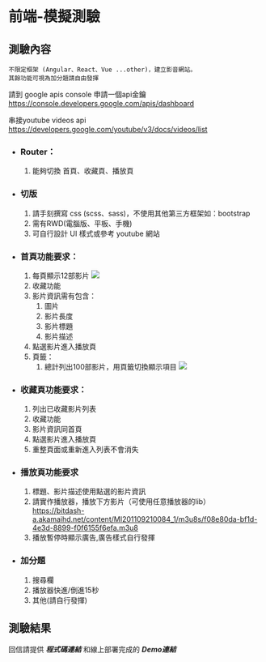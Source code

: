 # 前端-模擬測驗


## 測驗內容

    不限定框架 (Angular、React、Vue ...other)，建立影音網站。
    其餘功能可視為加分題請自由發揮


請到 google apis console 申請一個api金鑰
https://console.developers.google.com/apis/dashboard

串接youtube videos api 
https://developers.google.com/youtube/v3/docs/videos/list

- ### Router：
    1. 能夠切換 首頁、收藏頁、播放頁
- ### 切版
    1. 請手刻撰寫 css (scss、sass)，不使用其他第三方框架如：bootstrap
    1. 需有RWD(電腦版、平板、手機)
    1. 可自行設計 UI 樣式或參考 youtube 網站

- ### 首頁功能要求：
    1. 每頁顯示12部影片 ![](https://i.imgur.com/iQBuRdO.jpg)
    2. 收藏功能
    3. 影片資訊需有包含：
        1. 圖片
        1. 影片長度
        1. 影片標題
        1. 影片描述
    4. 點選影片進入播放頁
    5. 頁籤：
        1. 總計列出100部影片，用頁籤切換顯示項目
        ![](https://i.imgur.com/pjHWTp1.png)
        
- ### 收藏頁功能要求：
    1. 列出已收藏影片列表
    2. 收藏功能
    3. 影片資訊同首頁
    4. 點選影片進入播放頁
    5. 重整頁面或重新進入列表不會消失 

- ### 播放頁功能要求
    1. 標題、影片描述使用點選的影片資訊
    1. 請實作播放器，播放下方影片（可使用任意播放器的lib）
    https://bitdash-a.akamaihd.net/content/MI201109210084_1/m3u8s/f08e80da-bf1d-4e3d-8899-f0f6155f6efa.m3u8
    1. 播放暫停時顯示廣告,廣告樣式自行發揮

- ### 加分題
    1. 搜尋欄
    2. 播放器快進/倒進15秒
    3. 其他(請自行發揮)
    
## 測驗結果
回信請提供 ***程式碼連結*** 和線上部署完成的 ***Demo連結***
